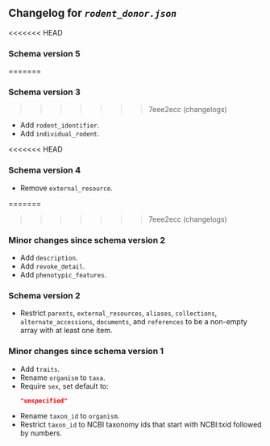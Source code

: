## Changelog for *`rodent_donor.json`*

<<<<<<< HEAD
### Schema version 5
=======
### Schema version 3
>>>>>>> 7eee2ecc (changelogs)

* Add `rodent_identifier`.
* Add `individual_rodent`.

<<<<<<< HEAD
### Schema version 4

* Remove `external_resource`.

=======
>>>>>>> 7eee2ecc (changelogs)
### Minor changes since schema version 2

* Add `description`.
* Add `revoke_detail`.
* Add `phenotypic_features`.

### Schema version 2

* Restrict `parents`, `external_resources`, `aliases`, `collections`, `alternate_accessions`, `documents`, and `references` to be a non-empty array with at least one item.

### Minor changes since schema version 1

* Add `traits`.
* Rename `organism` to `taxa`.
* Require `sex`, set default to:
    ```json
    "unspecified"
    ```
* Rename `taxon_id` to `organism`.
* Restrict `taxon_id` to NCBI taxonomy ids that start with NCBI:txid followed by numbers.
